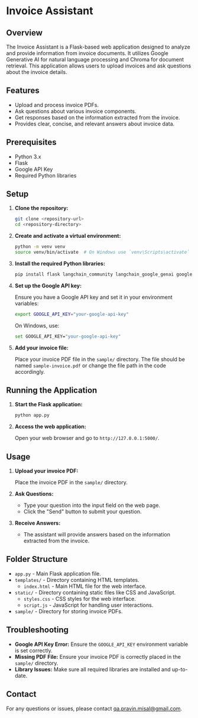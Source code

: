 # Invoice Assistant

## Overview

The Invoice Assistant is a Flask-based web application designed to analyze and provide information from invoice documents. It utilizes Google Generative AI for natural language processing and Chroma for document retrieval. This application allows users to upload invoices and ask questions about the invoice details.

## Features

- Upload and process invoice PDFs.
- Ask questions about various invoice components.
- Get responses based on the information extracted from the invoice.
- Provides clear, concise, and relevant answers about invoice data.

## Prerequisites

- Python 3.x
- Flask
- Google API Key
- Required Python libraries

## Setup

1. **Clone the repository:**

    ```bash
    git clone <repository-url>
    cd <repository-directory>
    ```

2. **Create and activate a virtual environment:**

    ```bash
    python -m venv venv
    source venv/bin/activate  # On Windows use `venv\Scripts\activate`
    ```

3. **Install the required Python libraries:**

    ```bash
    pip install flask langchain_community langchain_google_genai google.generativeai
    ```

4. **Set up the Google API key:**

    Ensure you have a Google API key and set it in your environment variables:

    ```bash
    export GOOGLE_API_KEY="your-google-api-key"
    ```

    On Windows, use:

    ```bash
    set GOOGLE_API_KEY="your-google-api-key"
    ```

5. **Add your invoice file:**

    Place your invoice PDF file in the `sample/` directory. The file should be named `sample-invoice.pdf` or change the file path in the code accordingly.

## Running the Application

1. **Start the Flask application:**

    ```bash
    python app.py
    ```

2. **Access the web application:**

    Open your web browser and go to `http://127.0.0.1:5000/`.

## Usage

1. **Upload your invoice PDF:**

    Place the invoice PDF in the `sample/` directory.

2. **Ask Questions:**

    - Type your question into the input field on the web page.
    - Click the "Send" button to submit your question.

3. **Receive Answers:**

    - The assistant will provide answers based on the information extracted from the invoice.

## Folder Structure

- `app.py` - Main Flask application file.
- `templates/` - Directory containing HTML templates.
  - `index.html` - Main HTML file for the web interface.
- `static/` - Directory containing static files like CSS and JavaScript.
  - `styles.css` - CSS styles for the web interface.
  - `script.js` - JavaScript for handling user interactions.
- `sample/` - Directory for storing invoice PDFs.

## Troubleshooting

- **Google API Key Error:** Ensure the `GOOGLE_API_KEY` environment variable is set correctly.
- **Missing PDF File:** Ensure your invoice PDF is correctly placed in the `sample/` directory.
- **Library Issues:** Make sure all required libraries are installed and up-to-date.

## Contact

For any questions or issues, please contact [qa.pravin.misal@gmail.com](mailto:qa.pravin.misal@gmail.com).
